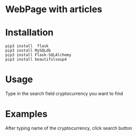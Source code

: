 # WebPage with articles

# Installation
```
pip3 install  flask
pip3 install MySQLdb
pip3 install Flask-SQLAlchemy
pip3 install beautifulsoup4

```

# Usage
Type in the search field cryptocurrency you want to find

# Examples
After typing name of the cryptocurrency, click search button
